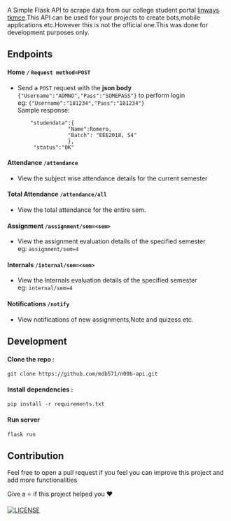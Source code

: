 
A Simple Flask API to scrape data from our college student portal [linways tkmce](https://tkmce.linways.com).This API can be used for your projects to create bots,mobile applications etc.However this is not the official one.This was done for development purposes only.

## Endpoints

#### Home `/` `Request method=POST`
  - Send a `POST` request with the **json body** `{"Username":"ADMNO","Pass":"SOMEPASS"}` to perform login</br>
    eg: `{"Username":"181234","Pass":"181234"}` </br>
    Sample response:
    ```{
        "studendata":{
                    "Name":Romero, 
                    "Batch": "EEE2018, S4"
                    },
         "status":"OK"
#### Attendance `/attendance`
  - View the subject wise attendance details for the current semester
#### Total Attendance `/attendance/all`
  - View the total attendance for the entire sem.
#### Assignment `/assignment/sem=<sem>`
  - View the assignment evaluation details of the specified semester <sem>  
    eg: `assignment/sem=4`
#### Internals `/internal/sem=<sem>`
  - View the Internals evaluation details of the specified semester <sem>  
    eg: `internal/sem=4`
#### Notifications `/notify`
  - View notifications of new assignments,Note and quizess etc.
    


## Development

#### Clone the repo : 

`git clone https://github.com/mdb571/n00b-api.git`

#### Install dependencies :

`pip install -r requirements.txt`

#### Run server

`flask run`

## Contribution
 
 Feel free to open a pull request if you feel you can improve this project and add more functionalities
 
Give a ⭐ if this project helped you ❤️

<a href="https://github.com/mdb571/n00b-api/blob/master/LICENSE">
    <img src="https://img.shields.io/badge/License-MIT-yellow.svg" alt="LICENSE" />
  </a>
  
